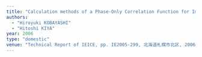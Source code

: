 ```yaml
---
title: "Calculation methods of a Phase-Only Correlation Function for Images Based on Discrete Cosine Transform"
authors:
  - "Hiroyuki KOBAYASHI"
  - "Hitoshi KIYA"
year: 2006
type: "domestic"
venue: "Technical Report of IEICE, pp. IE2005-299, 北海道札幌市北区, 2006-02-21."
---
```

